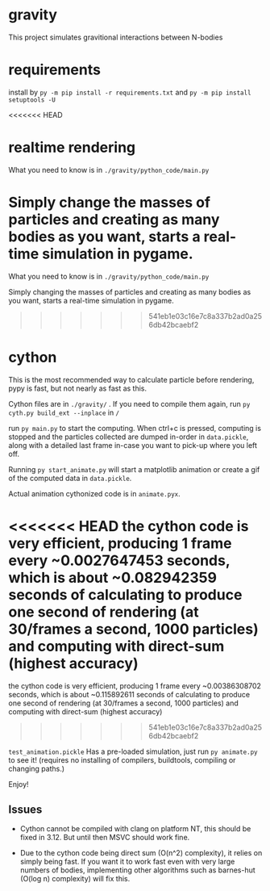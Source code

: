 # gravity

This project simulates gravitional interactions between N-bodies


# requirements
install by `py -m pip install -r requirements.txt` and `py -m pip install setuptools -U`

<<<<<<< HEAD
# realtime rendering

What you need to know is in `./gravity/python_code/main.py`

Simply change the masses of particles and creating as many bodies as you want, starts a real-time simulation in pygame.
=======
What you need to know is in `./gravity/python_code/main.py`

Simply changing the masses of particles and creating as many bodies as you want, starts a real-time simulation in pygame.
>>>>>>> 541eb1e03c16e7c8a337b2ad0a256db42bcaebf2

# cython

This is the most recommended way to calculate particle before rendering, pypy is fast, but not nearly as fast as this.

Cython files are in `./gravity/` . If you need to compile them again, run `py cyth.py build_ext --inplace` in `/`

run `py main.py` to start the computing. When ctrl+c is pressed, computing is stopped and the particles collected are dumped in-order in `data.pickle`, along with a detailed last frame in-case you want to pick-up where you left off.

Running `py start_animate.py` will start a matplotlib animation or create a gif of the computed data in `data.pickle`.

Actual animation cythonized code is in `animate.pyx`.

<<<<<<< HEAD
the cython code is very efficient, producing 1 frame every ~0.0027647453 seconds, which is about ~0.082942359 seconds of calculating to produce one second of rendering (at 30/frames a second, 1000 particles) and computing with direct-sum (highest accuracy)
=======
the cython code is very efficient, producing 1 frame every ~0.00386308702 seconds, which is about ~0.115892611 seconds of calculating to produce one second of rendering (at 30/frames a second, 1000 particles) and computing with direct-sum (highest accuracy)
>>>>>>> 541eb1e03c16e7c8a337b2ad0a256db42bcaebf2

`test_animation.pickle` Has a pre-loaded simulation, just run `py animate.py` to see it! (requires no installing of compilers, buildtools, compiling or changing paths.)

Enjoy!


## Issues

* Cython cannot be compiled with clang on platform NT, this should be fixed in 3.12. But until then MSVC should work fine.

* Due to the cython code being direct sum (O(n^2) complexity), it relies on simply being fast. If you want it to work fast even with very large numbers of bodies, implementing other algorithms such as barnes-hut (O(log n) complexity) will fix this.